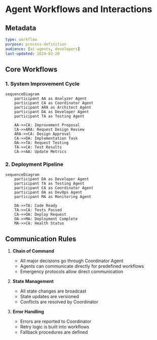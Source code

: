 # Agent Workflows and Interactions

## Metadata
```yaml
type: workflow
purpose: process-definition
audience: [ai-agents, developers]
last-updated: 2024-03-20
```

## Core Workflows

### 1. System Improvement Cycle
```mermaid
sequenceDiagram
    participant AA as Analyzer Agent
    participant CA as Coordinator Agent
    participant ARA as Architect Agent
    participant DA as Developer Agent
    participant TA as Testing Agent

    AA->>CA: Improvement Proposal
    CA->>ARA: Request Design Review
    ARA->>CA: Design Approval
    CA->>DA: Implementation Task
    DA->>TA: Request Testing
    TA->>CA: Test Results
    CA->>AA: Update Metrics
```

### 2. Deployment Pipeline
```mermaid
sequenceDiagram
    participant DA as Developer Agent
    participant TA as Testing Agent
    participant CA as Coordinator Agent
    participant OA as DevOps Agent
    participant MA as Monitoring Agent

    DA->>TA: Code Ready
    TA->>CA: Tests Passed
    CA->>OA: Deploy Request
    OA->>MA: Deployment Complete
    MA->>CA: Health Status
```

## Communication Rules

1. **Chain of Command**
   - All major decisions go through Coordinator Agent
   - Agents can communicate directly for predefined workflows
   - Emergency protocols allow direct communication

2. **State Management**
   - All state changes are broadcast
   - State updates are versioned
   - Conflicts are resolved by Coordinator

3. **Error Handling**
   - Errors are reported to Coordinator
   - Retry logic is built into workflows
   - Fallback procedures are defined 